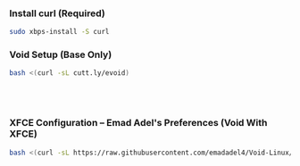 ### Install curl (Required) 

```bash
sudo xbps-install -S curl
```

### Void Setup (Base Only)
 
 ```bash
 bash <(curl -sL cutt.ly/evoid)
 ```

<br>
<br>

### XFCE Configuration – Emad Adel's Preferences (Void With XFCE)
```bash
bash <(curl -sL https://raw.githubusercontent.com/emadadel4/Void-Linux/refs/heads/main/env-configs/xfce/emadadel/setup.sh)
```

